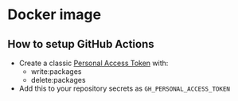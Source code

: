 # Docker image

## How to setup GitHub Actions

- Create a classic [Personal Access Token](https://github.com/settings/tokens/new) with:
  - write:packages
  - delete:packages
- Add this to your repository secrets as `GH_PERSONAL_ACCESS_TOKEN`
